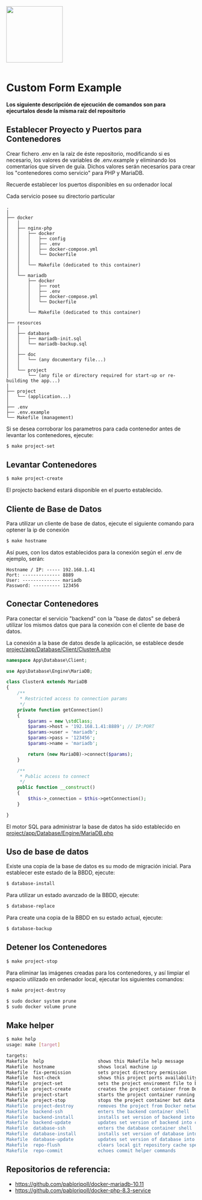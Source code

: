 <div style="width:100%;float:left;clear:both;margin-bottom:50px;">
    <a href="https://github.com/pabloripoll?tab=repositories">
        <img style="width:150px;float:left;" src="https://pabloripoll.com/files/logo-light-100x300.png"/>
    </a>
</div>

# Custom Form Example

**Los siguiente descripción de ejecución de comandos son para ejecurtalos desde la misma raíz del repositorio**

## Establecer Proyecto y Puertos para Contenedores

Crear fichero .env en la raíz de éste repositorio, modificando si es necesario, los valores de variables de .env.example y eliminando los comentarios que sirven de guía. Dichos valores serán necesarios para crear los "contenedores como servicio" para PHP y MariaDB.

Recuerde establecer los puertos disponibles en su ordenador local


Cada servicio posee su directorio particular
```
.
│
├── docker
│   │
│   ├── nginx-php
│   │   ├── docker
│   │   │   ├── config
│   │   │   ├── .env
│   │   │   ├── docker-compose.yml
│   │   │   └── Dockerfile
│   │   │
│   │   └── Makefile (dedicated to this container)
│   │
│   └── mariadb
│       ├── docker
│       │   ├── root
│       │   ├── .env
│       │   ├── docker-compose.yml
│       │   └── Dockerfile
│       │
│       └── Makefile (dedicated to this container)
│
├── resources
│   │
│   ├── database
│   │   ├── mariadb-init.sql
│   │   └── mariadb-backup.sql
│   │
│   ├── doc
│   │   └── (any documentary file...)
│   │
│   └── project
│       └── (any file or directory required for start-up or re-building the app...)
│
├── project
│   └── (application...)
│
├── .env
├── .env.example
└── Makefile (management)
```

Si se desea corroborar los parametros para cada contenedor antes de levantar los contenedores, ejecute:
```bash
$ make project-set
```

## Levantar Contenedores

```bash
$ make project-create
```

El projecto backend estará disponible en el puerto establecido.

## Cliente de Base de Datos

Para utilizar un cliente de base de datos, ejecute el siguiente comando para optener la ip de conexión

```bash
$ make hostname
```

Así pues, con los datos establecidos para la conexión  según el .env de ejemplo, serán:

```
Hostname / IP: ----- 192.168.1.41
Port: -------------- 8889
User: -------------- mariadb
Password: ---------- 123456
```

## Conectar Contenedores

Para conectar el servicio "backend" con la "base de datos" se deberá utilizar los mismos datos que para la conexión con el cliente de base de datos.

La conexión a la base de datos desde la aplicación, se establece desde [project/app/Database/Client/ClusterA.php](project/app/Database/Client/ClusterA.php)

```php
namespace App\Database\Client;

use App\Database\Engine\MariaDB;

class ClusterA extends MariaDB
{
    /**
     * Restricted access to connection params
     */
	private function getConnection()
	{
        $params = new \stdClass;
        $params->host = '192.168.1.41:8889'; // IP:PORT
        $params->user = 'mariadb';
        $params->pass = '123456';
        $params->name = 'mariadb';

        return (new MariaDB)->connect($params);
	}

    /**
     * Public access to connect
     */
    public function __construct()
	{
        $this->_connection = $this->getConnection();
	}

}
```

El motor SQL para administrar la base de datos ha sido establecido en [project/app/Database/Engine/MariaDB.php](project/app/Database/Engine/MariaDB.php)

## Uso de base de datos

Existe una copia de la base de datos es su modo de migración inicial. Para establecer este estado de la BBDD, ejecute:

```bash
$ database-install
```

Para utilizar un estado avanzado de la BBDD, ejecute:

```bash
$ database-replace
```

Para create una copia de la BBDD en su estado actual, ejecute:

```bash
$ database-backup
```

## Detener los Contenedores

```bash
$ make project-stop
```

Para eliminar las imágenes creadas para los contenedores, y así limpiar el espacio utilizado en ordenador local, ejecutar los siguientes comandos:

```bash
$ make project-destroy
```

```bash
$ sudo docker system prune
$ sudo docker volume prune
```

## Make helper

```bash
$ make help
usage: make [target]

targets:
Makefile  help                    shows this Makefile help message
Makefile  hostname                shows local machine ip
Makefile  fix-permission          sets project directory permission
Makefile  host-check              shows this project ports availability on local machine
Makefile  project-set             sets the project enviroment file to build the container
Makefile  project-create          creates the project container from Docker image
Makefile  project-start           starts the project container running
Makefile  project-stop            stops the project container but data won't be destroyed
Makefile  project-destroy         removes the project from Docker network destroying its data and Docker image
Makefile  backend-ssh             enters the backend container shell
Makefile  backend-install         installs set version of backend into container
Makefile  backend-update          updates set version of backend into container
Makefile  database-ssh            enters the database container shell
Makefile  database-install        installs set version of database into container
Makefile  database-update         updates set version of database into container
Makefile  repo-flush              clears local git repository cache specially to update .gitignore
Makefile  repo-commit             echoes commit helper commands
```

## Repositorios de referencia:

- https://github.com/pabloripoll/docker-mariadb-10.11
- https://github.com/pabloripoll/docker-php-8.3-service